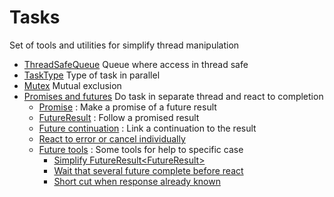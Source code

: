 # Tasks

Set of tools and utilities for simplify thread manipulation

* [ThreadSafeQueue](tasks/ThreadSafeQueue.md) Queue where access in thread safe
* [TaskType](tasks/TaskType.md) Type of task in parallel
* [Mutex](tasks/Mutex.md) Mutual exclusion
* [Promises and futures](tasks/future/FutureResult.md) Do task in separate thread and react to completion 
  * [Promise](tasks/future/FutureResult.md#promise) : Make a promise of a future result
  * [FutureResult](tasks/future/FutureResult.md#futureresult) : Follow a promised result
  * [Future continuation](tasks/future/FutureResult.md#future-continuation) : Link a continuation to the result
  * [React to error or cancel individually](tasks/future/FutureResult.md#react-to-error-or-cancel-individually)
  * [Future tools](tasks/future/FutureResult.md#future-tools) : Some tools for help to specific case
      * [Simplify FutureResult<FutureResult<R>>](tasks/future/FutureResult.md#simplify-futureresultfutureresultr)
      * [Wait that several future complete before react](tasks/future/FutureResult.md#wait-that-several-future-complete-before-react)
      * [Short cut when response already known](tasks/future/FutureResult.md#short-cut-when-response-already-known)

